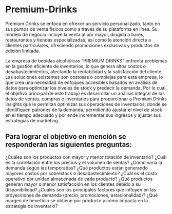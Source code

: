# Premium-Drinks
Premium Drinks se enfoca en ofrecer un servicio personalizado, tanto en sus puntos de venta físicos como a través de su plataforma en línea. Su modelo de negocio incluye la venta al por mayor, dirigida a bares, restaurantes y tiendas especializadas, así como la atención directa a clientes particulares, ofreciendo promociones exclusivas y productos de edición limitada.

La empresa de bebidas alcohólicas “PREMIUM DRINKS”  enfrenta problemas en la gestión eficiente de inventarios, lo que genera altos costos o desabastecimientos, afectando la rentabilidad y la satisfacción del cliente. 
Las soluciones existentes son costosas o complejas para esta empresa, lo que crea una necesidad de enfoques accesibles basados en análisis de datos para optimizar los niveles de stock y predecir la demanda.
Por lo cual, el objetivo principal de este trabajo es desarrollar un análisis integral de los datos de ventas, compras e inventarios para proporcionar a Premium Drinks insights que le permitan optimizar sus operaciones de inventarios, donde se identifiquen patrones de la demanda, permitiendo ajustar el nivel de stock en el tiempo adecuado y por ende incrementar sus ingresos y ajustar sus estrategias de marketing. 

## **Para lograr el objetivo en mención se responderán las siguientes preguntas:**
¿Cuáles son los productos con mayor y menor rotación de inventario?
¿Cuál es la correlación entre los precios y el volumen de ventas?
¿Cómo varía la demanda según las temporadas?
¿Qué productos están generando mayores costos por sobrestock o desabastecimiento?
¿Cuál es el costo operativo por unidad almacenada de cada producto?
¿Qué productos generan mayor o menor satisfacción en los clientes debido a su disponibilidad?
¿Cuáles son los principales factores que influyen en las proyecciones de demanda (precio, promociones, estacionalidad)?
¿Qué margen de beneficio se obtiene por producto y cómo impacta en la estrategia de inventario?
